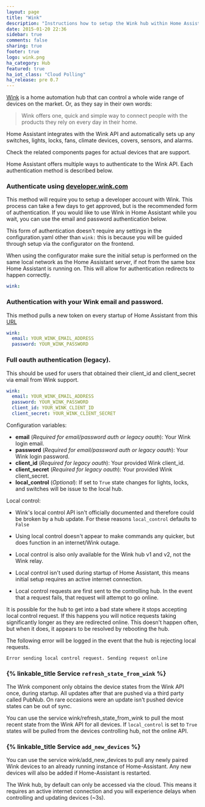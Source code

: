 ```yaml
---
layout: page
title: "Wink"
description: "Instructions how to setup the Wink hub within Home Assistant."
date: 2015-01-20 22:36
sidebar: true
comments: false
sharing: true
footer: true
logo: wink.png
ha_category: Hub
featured: true
ha_iot_class: "Cloud Polling"
ha_release: pre 0.7
---
```


[Wink](http://www.wink.com/) is a home automation hub that can control a whole wide range of devices on the market. Or, as they say in their own words:

<blockquote>
  Wink offers one, quick and simple way to connect people with the products they rely on every day in their home.
</blockquote>

Home Assistant integrates with the Wink API and automatically sets up any switches, lights, locks, fans, climate devices, covers, sensors, and alarms.

Check the related components pages for actual devices that are support.

Home Assistant offers multiple ways to authenticate to the Wink API. Each authentication method is described below.

### Authenticate using [developer.wink.com](https://developer.wink.com)


This method will require you to setup a developer account with Wink. This process can take a few days to get approved, but is the recommended form of authentication. If you would like to use Wink in Home Assistant while you wait, you can use the email and password authentication below.

This form of authentication doesn't require any settings in the configuration.yaml other than `wink:` this is because you will be guided through setup via the configurator on the frontend.

<p class='note'>
When using the configurator make sure the initial setup is performed on the same local network as the Home Assistant server, if not from the same box Home Assistant is running on. This will allow for authentication redirects to happen correctly. 
</p>

```yaml
wink:
```


### Authentication with your Wink email and password.


This method pulls a new token on every startup of Home Assistant from this [URL](https://winkbearertoken.appspot.com)

```yaml
wink:
  email: YOUR_WINK_EMAIL_ADDRESS
  password: YOUR_WINK_PASSWORD
```

### Full oauth authentication (legacy).

This should be used for users that obtained their client_id and client_secret via email from Wink support.


```yaml
wink:
  email: YOUR_WINK_EMAIL_ADDRESS
  password: YOUR_WINK_PASSWORD
  client_id: YOUR_WINK_CLIENT_ID
  client_secret: YOUR_WINK_CLIENT_SECRET
```

Configuration variables:

- **email** (*Required for email/password auth or legacy oauth*): Your Wink login email.
- **password** (*Required for email/password auth or legacy oauth*): Your Wink login password.
- **client_id** (*Required for legacy oauth*): Your provided Wink client_id.
- **client_secret** (*Required for legacy oauth*): Your provided Wink client_secret.
- **local_control** (*Optional*): If set to `True` state changes for lights, locks, and switches will be issue to the local hub.

Local control:
- Wink's local control API isn't officially documented and therefore could be broken by a hub update. For these reasons `local_control` defaults to `False`

- Using local control doesn't appear to make commands any quicker, but does function in an internet/Wink outage.

- Local control is also only available for the Wink hub v1 and v2, not the Wink relay. 

- Local control isn't used during startup of Home Assistant, this means initial setup requires an active internet connection.

- Local control requests are first sent to the controlling hub. In the event that a request fails, that request will attempt to go online.

<p class='note'>
It is possible for the hub to get into a bad state where it stops accepting local control request. If this happens you will notice requests taking significantly longer as they are redirected online. This doesn't happen often, but when it does, it appears to be resolved by rebooting the hub.

The following error will be logged in the event that the hub is rejecting local requests.

```
Error sending local control request. Sending request online
```

</p>

### {% linkable_title Service `refresh_state_from_wink` %}

The Wink component only obtains the device states from the Wink API once, during startup. All updates after that are pushed via a third party called PubNub. On rare occasions were an update isn't pushed device states can be out of sync. 

You can use the service wink/refresh_state_from_wink to pull the most recent state from the Wink API for all devices. If `local_control` is set to `True` states will be pulled from the devices controlling hub, not the online API.

### {% linkable_title Service `add_new_devices` %}

You can use the service wink/add_new_devices to pull any newly paired Wink devices to an already running instance of Home-Assistant. Any new devices will also be added if Home-Assistant is restarted.

<p class='note'>
The Wink hub, by default can only be accessed via the cloud. This means it requires an active internet connection and you will experience delays when controlling and updating devices (~3s). 
</p>

